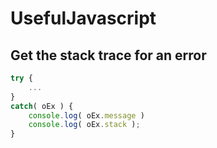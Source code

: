 # UsefulJavascript

## Get the stack trace for an error
```javascript
try {
	...
}
catch( oEx ) {
	console.log( oEx.message )
	console.log( oEx.stack );
}
```
